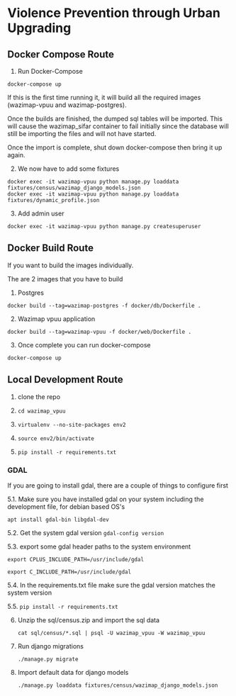 #  Violence Prevention through Urban Upgrading

## Docker Compose Route

1. Run Docker-Compose

```
docker-compose up
```
If this is the first time running it, it will build all the required images (wazimap-vpuu and wazimap-postgres).

Once the builds are finished, the dumped sql tables will be imported. This will cause the wazimap_sifar container to fail initially since the database will still be importing the files and will not have started.

Once the import is complete, shut down docker-compose then bring it up again.

2. We now have to add some fixtures
```
docker exec -it wazimap-vpuu python manage.py loaddata fixtures/census/wazimap_django_models.json
docker exec -it wazimap-vpuu python manage.py loaddata fixtures/dynamic_profile.json

```

3. Add admin user
```
docker exec -it wazimap-vpuu python manage.py createsuperuser
```

## Docker Build Route

If you want to build the images individually.

The are 2 images that you have to build

1. Postgres

```
docker build --tag=wazimap-postgres -f docker/db/Dockerfile .
```


2. Wazimap vpuu application
```
docker build --tag=wazimap-vpuu -f docker/web/Dockerfile .
```

3. Once complete you can run docker-compose
```
docker-compose up
```


## Local Development Route

1. clone the repo

2. ```cd wazimap_vpuu```

3. ```virtualenv --no-site-packages env2```

4. ```source env2/bin/activate```

5. ```pip install -r requirements.txt```


### GDAL

If you are going to install gdal, there are a couple of things to configure first

5.1. Make sure you have installed gdal on your system including the development file, for debian based OS's

```apt install gdal-bin libgdal-dev```
	   
5.2. Get the system gdal version ```gdal-config version```

5.3. export some gdal header paths to the system environment

   ```export CPLUS_INCLUDE_PATH=/usr/include/gdal```
   
   ```export C_INCLUDE_PATH=/usr/include/gdal```
   
5.4. In the requirements.txt file make sure the gdal version matches the system version

5.5. ```pip install -r requirements.txt```
	   

6. Unzip the sql/census.zip and import the sql data

   ```cat sql/census/*.sql | psql -U wazimap_vpuu -W wazimap_vpuu```
   
   
7. Run django migrations

	```./manage.py migrate```
	
8. Import default data for django models

	```./manage.py loaddata fixtures/census/wazimap_django_models.json```

